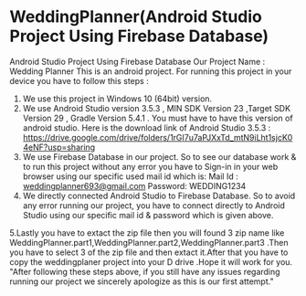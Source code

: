 # WeddingPlanner(Android Studio Project Using Firebase Database)
Android Studio Project Using Firebase Database
Our Project Name : Wedding Planner
This is an android project.
For running this project in your device you have to follow this steps :
1. We use this project in Windows 10 (64bit) version.
2. We use Android Studio version 3.5.3  , MIN SDK Version 23 ,Target SDK Version 29 , Gradle Version 5.4.1  .
You must have to have this version of android studio.
Here is the download link of Android Studio 3.5.3 :
https://drive.google.com/drive/folders/1rGI7u7aPJXxTd_mtN9iLht1sjcK04eNF?usp=sharing
3. We use Firebase Database in our project. So to see our database work & to run this project without any error you have to Sign-in in your web browser using our specific used mail id which is:
Mail Id : weddingplanner693@gmail.com
Password: WEDDING1234
4. We directly connected Android Studio to Firebase Database. So to avoid any error running our project, you have to connect directly to Android Studio using our specific mail id & password which is given above.

5.Lastly you have to extact the zip file then you will found 3 zip name like WeddingPlanner.part1,WeddingPlanner.part2,WeddingPlanner.part3 .Then you have to select 3 of the zip file and then extact it.After that you have to copy the weddingplaner project into your D drive .Hope it will work for you.
"After following these steps above, if you still have any issues regarding running our project we sincerely apologize as this is our first attempt."

